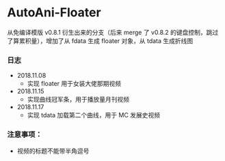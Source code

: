 # AutoAni-Floater

从免编译模版 v0.8.1 衍生出来的分支（后来 merge 了 v0.8.2 的键盘控制，跳过了算累积量），增加了从 fdata 生成 floater 对象，从 tdata 生成折线图



### 日志

- 2018.11.08
  - 实现 floater 用于女装大佬那期视频
- 2018.11.15
  - 实现曲线冠军条，用于播放量月刊视频
- 2018.11.17
  - 实现 tdata 加载第二个曲线，用于 MC 发展史视频




### 注意事项：

- 视频的标题不能带半角逗号


